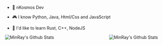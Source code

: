 - 🎈 nKosmos Dev

- 🎮 I know Python, Java, Html/Css and JavaScript

- 🎉 I'd like to learn Rust, C++, NodeJS

<img align="left" alt="MinRay's Github Stats" src="https://github-readme-stats.vercel.app/api/top-langs/?username=minraydev&show_icons=true&theme=radical" />
<img align="right" alt="MinRay's Github Stats" src="https://github-readme-stats.vercel.app/api?username=minraydev&show_icons=true&hide_border=true&theme=radical" />


